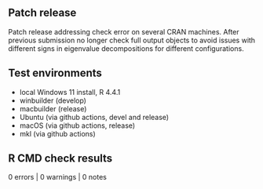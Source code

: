 ## Patch release

Patch release addressing check error on several CRAN machines. After previous submission no longer check full output objects to avoid issues with different signs in eigenvalue decompositions for different configurations.

## Test environments

* local Windows 11 install, R 4.4.1
* winbuilder (develop)
* macbuilder (release)
* Ubuntu (via github actions, devel and release)
* macOS (via github actions, release)
* mkl (via github actions)

## R CMD check results

0 errors | 0 warnings | 0 notes
